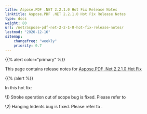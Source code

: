 ```yaml
---
title: Aspose.PDF .NET 2.2.1.0 Hot Fix Release Notes
linktitle: Aspose.PDF .NET 2.2.1.0 Hot Fix Release Notes
type: docs
weight: 80
url: /net/aspose-pdf-net-2-2-1-0-hot-fix-release-notes/
lastmod: "2020-12-16"
sitemap:
    changefreq: "weekly"
    priority: 0.7
---
```


{{% alert color="primary" %}} 

This page contains release notes for [Aspose.PDF .Net 2.2.1.0 Hot Fix](http://www.aspose.com/downloads/pdf/net/new-releases/aspose.pdf-.net-2.2.1.0-hot-fix/)

{{% /alert %}} 

In this hot fix:

\1) Stroke operation out of scope bug is fixed. Please refer to

\2) Hanging Indents bug is fixed. Please refer to .
